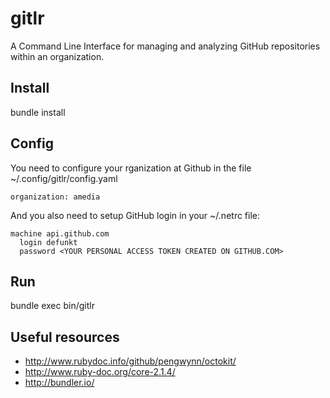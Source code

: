 gitlr
=====

A Command Line Interface for managing and analyzing GitHub repositories within an organization.

Install
-------
bundle install 

Config
------
You need to configure your rganization at Github in the file ~/.config/gitlr/config.yaml

```
organization: amedia
```

And you also need to setup GitHub login in your ~/.netrc file:

```
machine api.github.com
  login defunkt
  password <YOUR PERSONAL ACCESS TOKEN CREATED ON GITHUB.COM>
```


Run
---
bundle exec bin/gitlr

Useful resources
----------------
 * http://www.rubydoc.info/github/pengwynn/octokit/
 * http://www.ruby-doc.org/core-2.1.4/
 * http://bundler.io/
